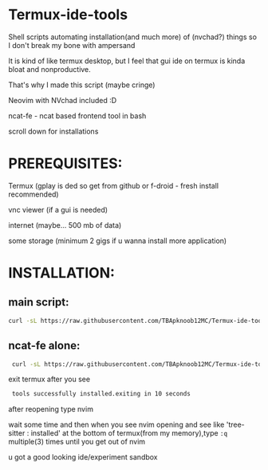 # Termux-ide-tools
Shell scripts automating installation(and much more) of (nvchad?) things so I don't break my bone with ampersand 

It is kind of like termux desktop, but I feel that gui ide on termux is kinda bloat and nonproductive.

That's why I made this script (maybe cringe)

Neovim with NVchad included :D

ncat-fe - ncat based frontend tool in bash 

scroll down for installations

# PREREQUISITES:

Termux (gplay is ded so get from github or f-droid - fresh install recommended)

vnc viewer (if a gui is needed)

internet (maybe... 500 mb of data)


some storage (minimum 2 gigs if u wanna install more application)

# INSTALLATION:

## main script:

```sh
curl -sL https://raw.githubusercontent.com/TBApknoob12MC/Termux-ide-tools/main/install.sh | bash
```
## ncat-fe alone:

```sh
 curl -sL https://raw.githubusercontent.com/TBApknoob12MC/Termux-ide-tools/main/ncfe-install.sh | bash
```

exit termux after you see 
```sh
 tools successfully installed.exiting in 10 seconds
```

after reopening type nvim 

wait some time and then when you see nvim opening and see like 'tree-sitter : installed' at the bottom of termux(from my memory),type `:q` multiple(3) times until you get out of nvim

u got a good looking ide/experiment sandbox


